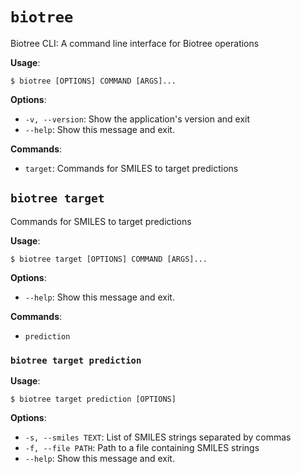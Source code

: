 # `biotree`

Biotree CLI: A command line interface for Biotree operations

**Usage**:

```console
$ biotree [OPTIONS] COMMAND [ARGS]...
```

**Options**:

- `-v, --version`: Show the application's version and exit
- `--help`: Show this message and exit.

**Commands**:

- `target`: Commands for SMILES to target predictions

## `biotree target`

Commands for SMILES to target predictions

**Usage**:

```console
$ biotree target [OPTIONS] COMMAND [ARGS]...
```

**Options**:

- `--help`: Show this message and exit.

**Commands**:

- `prediction`

### `biotree target prediction`

**Usage**:

```console
$ biotree target prediction [OPTIONS]
```

**Options**:

- `-s, --smiles TEXT`: List of SMILES strings separated by commas
- `-f, --file PATH`: Path to a file containing SMILES strings
- `--help`: Show this message and exit.
